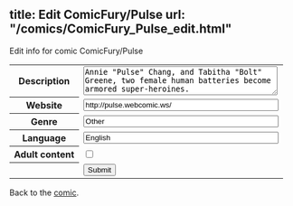 title: Edit ComicFury/Pulse
url: "/comics/ComicFury_Pulse_edit.html"
---
Edit info for comic ComicFury/Pulse

<form name="comic" action="http://gaepostmail.appspot.com/comic/" method="post">
<table class="comicinfo">
<tr>
<th>Description</th><td><textarea name="description" cols="40" rows="3">Annie &quot;Pulse&quot; Chang, and Tabitha &quot;Bolt&quot; Greene, two female human batteries become armored super-heroines.</textarea></td>
</tr>
<tr>
<th>Website</th><td><input type="text" name="url" value="http://pulse.webcomic.ws/" size="40"/></td>
</tr>
<tr>
<th>Genre</th><td><input type="text" name="genre" value="Other" size="40"/></td>
</tr>
<tr>
<th>Language</th><td><input type="text" name="language" value="English" size="40"/></td>
</tr>
<tr>
<th>Adult content</th><td><input type="checkbox" name="adult" value="adult" /></td>
</tr>
<tr>
<th></th><td>
<input type="hidden" name="comic" value="ComicFury_Pulse" />
<input type="submit" name="submit" value="Submit" />
</td>
</tr>
</table>
</form>

Back to the [comic](ComicFury_Pulse.html).
